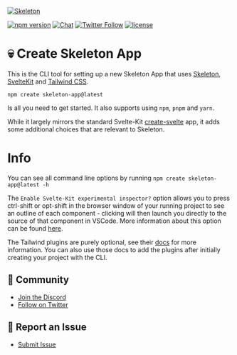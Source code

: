 [![Skeleton](https://user-images.githubusercontent.com/1509726/199282306-7454adcb-b765-4618-8438-67655a7dee47.png)](https://www.skeleton.dev/)

[![npm version](https://img.shields.io/npm/v/create-skeleton-app?logo=npm&color=cb3837)](https://www.npmjs.com/package/create-skeleton-app)
[![Chat](https://img.shields.io/discord/1003691521280856084?label=chat&logo=discord&color=7289da)](https://discord.gg/EXqV7W8MtY)
[![Twitter Follow](https://img.shields.io/twitter/follow/SkeletonUI?style=social)](https://twitter.com/SkeletonUI)
[![license](https://img.shields.io/badge/license-MIT-%23bada55)](https://github.com/Brain-Bones/skeleton/blob/master/LICENSE)

# 💀 Create Skeleton App

This is the CLI tool for setting up a new Skeleton App that uses [Skeleton](https://skeleton.dev/), [SvelteKit](https://kit.svelte.dev/) and [Tailwind CSS](https://tailwindcss.com/).

`npm create skeleton-app@latest` 

Is all you need to get started. It also supports using `npm`, `pnpm` and `yarn`.

While it largely mirrors the standard Svelte-Kit [create-svelte](https://github.com/sveltejs/kit/tree/master/packages/create-svelte) app, it adds some additional choices that are relevant to Skeleton.

# Info

You can see all command line options by running `npm create skeleton-app@latest -h`

The `Enable Svelte-Kit experimental inspector?` option allows you to press ctrl-shift or opt-shift in the browser window of your running project to see an outline of each component - clicking will then launch you directly to the source of that component in VSCode. More information about this option can be found [here](https://github.com/sveltejs/vite-plugin-svelte/blob/main/docs/config.md#inspector).

The Tailwind plugins are purely optional, see their [docs](https://tailwindcss.com/docs/plugins#official-plugins) for more information. You can also use those docs to add the plugins after initially creating your project with the CLI.



## 👋 Community

- [Join the Discord](https://discord.gg/EXqV7W8MtY)
- [Follow on Twitter](https://twitter.com/SkeletonUI)

## 🐞 Report an Issue

- [Submit Issue](https://github.com/skeleton/create-skeleton-app/issues/new/choose)
